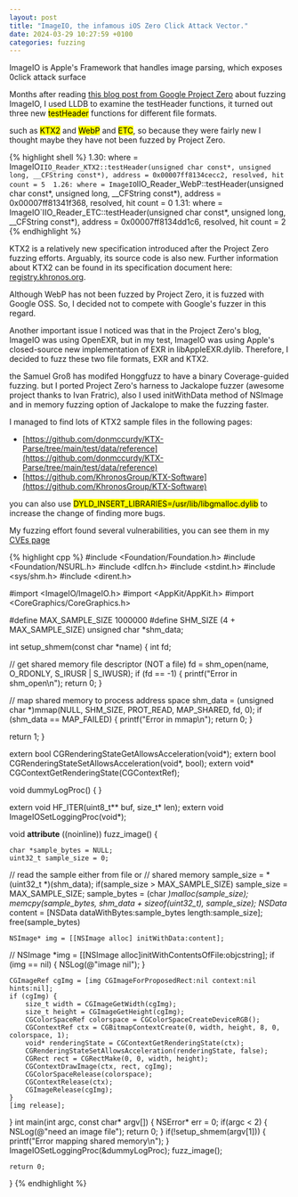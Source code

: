 ```yaml
---
layout: post
title: "ImageIO, the infamous iOS Zero Click Attack Vector."
date: 2024-03-29 10:27:59 +0100
categories: fuzzing
---
```


ImageIO is Apple's Framework that handles image parsing, which exposes 0click attack surface

Months after reading [this blog post from Google Project Zero](https://googleprojectzero.blogspot.com/2020/04/fuzzing-imageio.html) about fuzzing ImageIO, I used LLDB to examine the testHeader functions, it turned out three new <mark>testHeader</mark> functions for different file formats.

such as <mark>KTX2</mark> and <mark>WebP</mark> and <mark>ETC</mark>, so because they were fairly new I thought maybe they have not been fuzzed by Project Zero.

{% highlight shell %}
1.30: where = ImageIO`IIO_Reader_KTX2::testHeader(unsigned char const*, unsigned long, __CFString const*), address = 0x00007ff8134cecc2, resolved, hit count = 5 
1.26: where = ImageIO`IIO_Reader_WebP::testHeader(unsigned char const*, unsigned long, __CFString const*), address = 0x00007ff81341f368, resolved, hit count = 0 
1.31: where = ImageIO`IIO_Reader_ETC::testHeader(unsigned char const*, unsigned long, __CFString const*), address = 0x00007ff8134dd1c6, resolved, hit count = 2
{% endhighlight %}



KTX2 is a relatively new specification introduced after the Project Zero fuzzing efforts. Arguably, its source code is also new. Further information about KTX2 can be found in its specification document here: [registry.khronos.org](https://registry.khronos.org/KTX/specs/2.0/ktxspec_v2.html).

Although WebP has not been fuzzed by Project Zero, it is fuzzed with Google OSS. So, I decided not to compete with Google's fuzzer in this regard.

Another important issue I noticed was that in the Project Zero's blog, ImageIO was using OpenEXR, but in my test, ImageIO was using Apple's closed-source new implementation of EXR in libAppleEXR.dylib. Therefore, I decided to fuzz these two file formats, EXR and KTX2.

the Samuel Groß has modifed Honggfuzz to have a binary Coverage-guided fuzzing. but I ported Project Zero's harness to Jackalope fuzzer (awesome project thanks to Ivan Fratric), also I used initWithData method of NSImage and in memory fuzzing option of Jackalope to make the fuzzing faster. 

I managed to find lots of KTX2 sample files in the following pages:
- [https://github.com/donmccurdy/KTX-Parse/tree/main/test/data/reference](https://github.com/donmccurdy/KTX-Parse/tree/main/test/data/reference)
- [https://github.com/KhronosGroup/KTX-Software](https://github.com/KhronosGroup/KTX-Software)


you can also use <mark>DYLD_INSERT_LIBRARIES=/usr/lib/libgmalloc.dylib</mark> to increase the change of finding more bugs.  

My fuzzing effort found several vulnerabilities, you can see them in my [CVEs page](https://r00tkitsmm.github.io/fuzzing/2024/03/27/CVEs.html)



{% highlight cpp %}
#include <Foundation/Foundation.h>
#include <Foundation/NSURL.h>
#include <dlfcn.h>
#include <stdint.h>
#include <sys/shm.h>
#include <dirent.h>

#import <ImageIO/ImageIO.h>
#import <AppKit/AppKit.h>
#import <CoreGraphics/CoreGraphics.h>


#define MAX_SAMPLE_SIZE 1000000
#define SHM_SIZE (4 + MAX_SAMPLE_SIZE)
unsigned char *shm_data;

int setup_shmem(const char *name)
{
  int fd;

  // get shared memory file descriptor (NOT a file)
  fd = shm_open(name, O_RDONLY, S_IRUSR | S_IWUSR);
  if (fd == -1)
  {
    printf("Error in shm_open\n");
    return 0;
  }

  // map shared memory to process address space
  shm_data = (unsigned char *)mmap(NULL, SHM_SIZE, PROT_READ, MAP_SHARED, fd, 0);
  if (shm_data == MAP_FAILED)
  {
    printf("Error in mmap\n");
    return 0;
  }

  return 1;
}


extern bool CGRenderingStateGetAllowsAcceleration(void*);
extern bool CGRenderingStateSetAllowsAcceleration(void*, bool);
extern void* CGContextGetRenderingState(CGContextRef);

void dummyLogProc() { }

extern void HF_ITER(uint8_t** buf, size_t* len);
extern void ImageIOSetLoggingProc(void*);


void __attribute__ ((noinline)) fuzz_image() {

    char *sample_bytes = NULL;
    uint32_t sample_size = 0;
  
  // read the sample either from file or
  // shared memory
    sample_size = *(uint32_t *)(shm_data);
    if(sample_size > MAX_SAMPLE_SIZE) sample_size = MAX_SAMPLE_SIZE;
    sample_bytes = (char *)malloc(sample_size);
    memcpy(sample_bytes, shm_data + sizeof(uint32_t), sample_size);
    NSData* content = [NSData dataWithBytes:sample_bytes length:sample_size];
    free(sample_bytes)
    
    NSImage* img = [[NSImage alloc] initWithData:content];
    
   // NSImage *img = [[NSImage alloc]initWithContentsOfFile:objcstring];
    if (img == nil) {
        NSLog(@"image nil");
    }
    
    CGImageRef cgImg = [img CGImageForProposedRect:nil context:nil hints:nil];
    if (cgImg) {
        size_t width = CGImageGetWidth(cgImg);
        size_t height = CGImageGetHeight(cgImg);
        CGColorSpaceRef colorspace = CGColorSpaceCreateDeviceRGB();
        CGContextRef ctx = CGBitmapContextCreate(0, width, height, 8, 0, colorspace, 1);
        void* renderingState = CGContextGetRenderingState(ctx);
        CGRenderingStateSetAllowsAcceleration(renderingState, false);
        CGRect rect = CGRectMake(0, 0, width, height);
        CGContextDrawImage(ctx, rect, cgImg);
        CGColorSpaceRelease(colorspace);
        CGContextRelease(ctx);
        CGImageRelease(cgImg);
    }
    [img release];
}
int main(int argc, const char* argv[]) {
    NSError* err = 0;
    if(argc < 2) {
        NSLog(@"need an image file");
        return 0;
    }
    if(!setup_shmem(argv[1])) {
      printf("Error mapping shared memory\n");
    }
    ImageIOSetLoggingProc(&dummyLogProc);
    fuzz_image();

    return 0;
}
{% endhighlight %}


[jekyll-docs]: https://jekyllrb.com/docs/home
[jekyll-gh]:   https://github.com/jekyll/jekyll
[jekyll-talk]: https://talk.jekyllrb.com/




